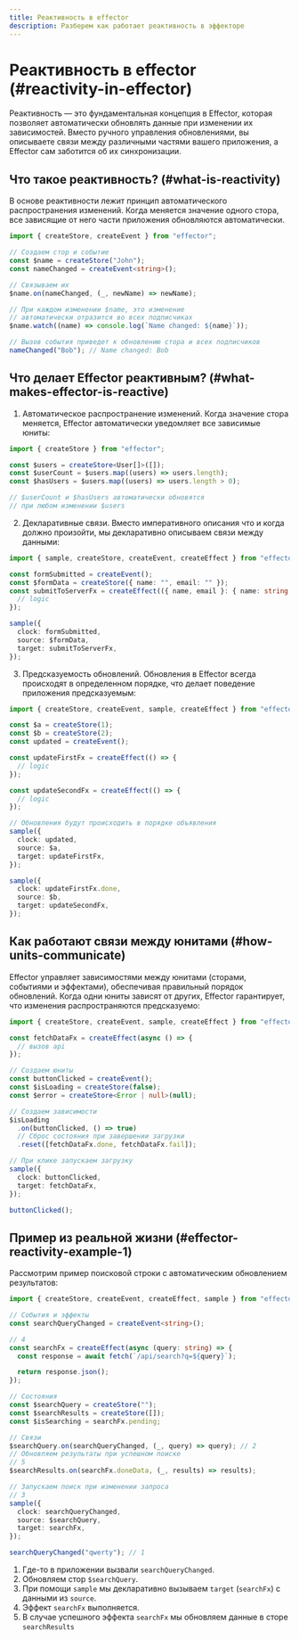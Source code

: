 ```yaml
---
title: Реактивность в effector
description: Разберем как работает реактивность в эффекторе
---
```


# Реактивность в effector (#reactivity-in-effector)

Реактивность — это фундаментальная концепция в Effector, которая позволяет автоматически обновлять данные при изменении их зависимостей. Вместо ручного управления обновлениями, вы описываете связи между различными частями вашего приложения, а Effector сам заботится об их синхронизации.

## Что такое реактивность? (#what-is-reactivity)

В основе реактивности лежит принцип автоматического распространения изменений. Когда меняется значение одного стора, все зависящие от него части приложения обновляются автоматически.

```ts
import { createStore, createEvent } from "effector";

// Создаем стор и событие
const $name = createStore("John");
const nameChanged = createEvent<string>();

// Связываем их
$name.on(nameChanged, (_, newName) => newName);

// При каждом изменении $name, это изменение
// автоматически отразится во всех подписчиках
$name.watch((name) => console.log(`Name changed: ${name}`));

// Вызов события приведет к обновлению стора и всех подписчиков
nameChanged("Bob"); // Name changed: Bob
```

## Что делает Effector реактивным? (#what-makes-effector-is-reactive)

1. Автоматическое распространение изменений. Когда значение стора меняется, Effector автоматически уведомляет все зависимые юниты:

```ts
import { createStore } from "effector";

const $users = createStore<User[]>([]);
const $userCount = $users.map((users) => users.length);
const $hasUsers = $users.map((users) => users.length > 0);

// $userCount и $hasUsers автоматически обновятся
// при любом изменении $users
```

2. Декларативные связи. Вместо императивного описания что и когда должно произойти, мы декларативно описываем связи между данными:

```ts
import { sample, createStore, createEvent, createEffect } from "effector";

const formSubmitted = createEvent();
const $formData = createStore({ name: "", email: "" });
const submitToServerFx = createEffect(({ name, email }: { name: string; email: string }) => {
  // logic
});

sample({
  clock: formSubmitted,
  source: $formData,
  target: submitToServerFx,
});
```

3. Предсказуемость обновлений. Обновления в Effector всегда происходят в определенном порядке, что делает поведение приложения предсказуемым:

```ts
import { createStore, createEvent, sample, createEffect } from "effector";

const $a = createStore(1);
const $b = createStore(2);
const updated = createEvent();

const updateFirstFx = createEffect(() => {
  // logic
});

const updateSecondFx = createEffect(() => {
  // logic
});

// Обновления будут происходить в порядке объявления
sample({
  clock: updated,
  source: $a,
  target: updateFirstFx,
});

sample({
  clock: updateFirstFx.done,
  source: $b,
  target: updateSecondFx,
});
```

## Как работают связи между юнитами (#how-units-communicate)

Effector управляет зависимостями между юнитами (сторами, событиями и эффектами), обеспечивая правильный порядок обновлений. Когда одни юниты зависят от других, Effector гарантирует, что изменения распространяются предсказуемо:

```ts
import { createStore, createEvent, sample, createEffect } from "effector";

const fetchDataFx = createEffect(async () => {
  // вызов api
});

// Создаем юниты
const buttonClicked = createEvent();
const $isLoading = createStore(false);
const $error = createStore<Error | null>(null);

// Создаем зависимости
$isLoading
  .on(buttonClicked, () => true)
  // Сброс состояния при завершении загрузки
  .reset([fetchDataFx.done, fetchDataFx.fail]);

// При клике запускаем загрузку
sample({
  clock: buttonClicked,
  target: fetchDataFx,
});

buttonClicked();
```

## Пример из реальной жизни (#effector-reactivity-example-1)

Рассмотрим пример поисковой строки с автоматическим обновлением результатов:

```ts
import { createStore, createEvent, createEffect, sample } from "effector";

// События и эффекты
const searchQueryChanged = createEvent<string>();

// 4
const searchFx = createEffect(async (query: string) => {
  const response = await fetch(`/api/search?q=${query}`);

  return response.json();
});

// Состояния
const $searchQuery = createStore("");
const $searchResults = createStore([]);
const $isSearching = searchFx.pending;

// Связи
$searchQuery.on(searchQueryChanged, (_, query) => query); // 2
// Обновляем результаты при успешном поиске
// 5
$searchResults.on(searchFx.doneData, (_, results) => results);

// Запускаем поиск при изменении запроса
// 3
sample({
  clock: searchQueryChanged,
  source: $searchQuery,
  target: searchFx,
});

searchQueryChanged("qwerty"); // 1
```

1. Где-то в приложении вызвали `searchQueryChanged`.
2. Обновляем стор `$searchQuery`.
3. При помощи `sample` мы декларативно вызываем `target` (`searchFx`) с данными из `source`.
4. Эффект `searchFx` выполняется.
5. В случае успешного эффекта `searchFx` мы обновляем данные в сторе `searchResults`
